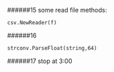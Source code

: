 ######15
some read file methods:
```
csv.NewReader(f) 
```

######16
```
strconv.ParseFloat(string,64)
```

######17
stop at 3:00